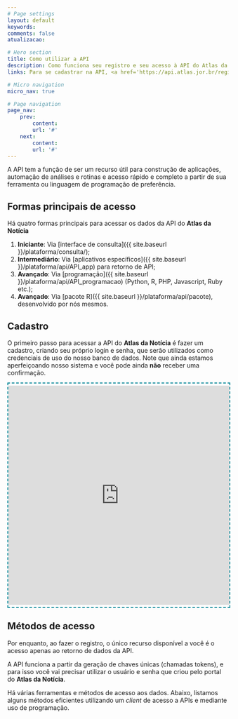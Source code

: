 ```yaml
---
# Page settings
layout: default
keywords:
comments: false
atualizacao:

# Hero section
title: Como utilizar a API
description: Como funciona seu registro e seu acesso à API do Atlas da Notícia
links: Para se cadastrar na API, <a href='https://api.atlas.jor.br/register' target='_blank'>clique aqui</a>. Acesse o GitHub do pacote R <a href='https://github.com/voltdatalab/newsatlasbr' target='_blank'>aqui</a>.

# Micro navigation
micro_nav: true

# Page navigation
page_nav:
    prev:
        content:
        url: '#'
    next:
        content:
        url: '#'
---
```


<style>
iframe{
  border: 2px dashed #008596;
  padding: 5px 0;
}
</style>

A API tem a função de ser um recurso útil para construção de aplicações, automação de análises e rotinas e acesso rápido e completo a partir de sua ferramenta ou linguagem de programação de preferência.

## Formas principais de acesso

Há quatro formas principais para acessar os dados da API do **Atlas da Notícia**

1. **Iniciante**: Via [interface de consulta]({{ site.baseurl }}/plataforma/consulta/);
2. **Intermediário**: Via [aplicativos específicos]({{ site.baseurl }}/plataforma/api/API_app) para retorno de API;
3. **Avançado**: Via [programação]({{ site.baseurl }}/plataforma/api/API_programacao) (Python, R, PHP, Javascript, Ruby etc.);
4. **Avançado**: Via [pacote R]({{ site.baseurl }}/plataforma/api/pacote), desenvolvido por nós mesmos.

## Cadastro
O primeiro passo para acessar a API do **Atlas da Notícia** é fazer um cadastro, criando seu próprio login e senha, que serão utilizados como credenciais de uso do nosso banco de dados. Note que ainda estamos aperfeiçoando nosso sistema e você pode ainda **não** receber uma confirmação.

<iframe src="https://api.atlas.jor.br/register" width="100%" height="500px" scrolling="no" seamless></iframe>

## Métodos de acesso
Por enquanto, ao fazer o registro, o único recurso disponível a você é o acesso apenas ao retorno de dados da API.  

A API funciona a partir da geração de chaves únicas (chamadas tokens), e para isso você vai precisar utilizar o usuário e senha que criou pelo portal do **Atlas da Notícia**.

Há várias ferramentas e métodos de acesso aos dados. Abaixo, listamos alguns métodos eficientes utilizando um _client_ de acesso a APIs e mediante uso de programação.
